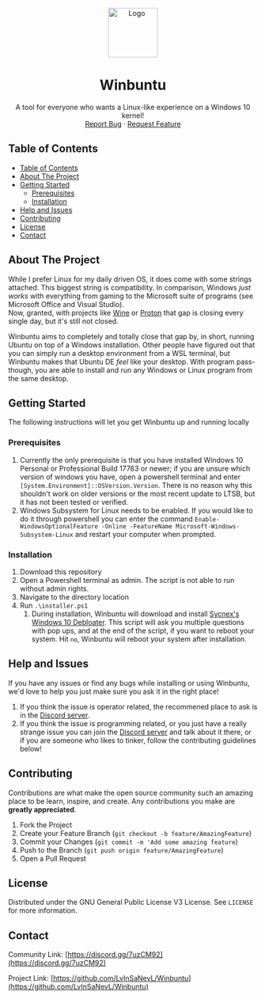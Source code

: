 <!-- PROJECT HEADER -->
<p align="center">
  <img src="https://raw.githubusercontent.com/LvInSaNevL/Winbuntu/master/Logos/Winbuntu.png" alt="Logo" width="100" height="100">
  <h1 align="center">Winbuntu</h1>

  <p align="center">
    A tool for everyone who wants a Linux-like experience on a Windows 10 kernel!
    <br />
    <a href="https://github.com/LvInSaNevL/Winbuntu/issues/new">Report Bug</a>
    ·
    <a href="https://github.com/LvInSaNevL/Winbuntu/issues/new">Request Feature</a>
  </p>
</p>



<!-- TABLE OF CONTENTS -->
## Table of Contents
- [Table of Contents](#table-of-contents)
- [About The Project](#about-the-project)
- [Getting Started](#getting-started)
  - [Prerequisites](#prerequisites)
  - [Installation](#installation)
- [Help and Issues](#help-and-issues)
- [Contributing](#contributing)
- [License](#license)
- [Contact](#contact)



<!-- ABOUT THE PROJECT -->
## About The Project
While I prefer Linux for my daily driven OS, it does come with some strings attached. This biggest string is compatibility. In comparison, Windows *just works* with everything from gaming to the Microsoft suite of programs (see Microsoft Office and Visual Studio).
<br>
Now, granted, with projects like [Wine](https://www.winehq.org/) or [Proton](https://github.com/ValveSoftware/Proton) that gap is closing every single day, but it's still not closed. 

Winbuntu aims to completely and totally close that gap by, in short, running Ubuntu on top of a Windows installation. Other people have figured out that you can simply run a desktop environment from a WSL terminal, but Winbuntu makes that Ubuntu DE *feel* like your desktop. With program pass-though, you are able to install and run any Windows or Linux program from the same desktop. 




<!-- GETTING STARTED -->
## Getting Started
The following instructions will let you get Winbuntu up and running locally

### Prerequisites
1. Currently the only prerequisite is that you have installed Windows 10 Personal or Professional Build 17763 or newer; if you are unsure which version of windows you have, open a powershell terminal and enter `[System.Environment]::OSVersion.Version`. There is no reason why this shouldn't work on older versions or the most recent update to LTSB, but it has not been tested or verified. 
2. Windows Subsystem for Linux needs to be enabled. If you would like to do it through powershell you can enter the command `Enable-WindowsOptionalFeature -Online -FeatureName Microsoft-Windows-Subsystem-Linux` and restart your computer when prompted. 

### Installation
1. Download this repository
2. Open a Powershell terminal as admin. The script is not able to run without admin rights.
3. Navigate to the directory location
4. Run `.\installer.ps1`
   1. During installation, Winbuntu will download and install [Sycnex's Windows 10 Debloater](https://github.com/Sycnex/Windows10Debloater). This script will ask you multiple questions with pop ups, and at the end of the script, if you want to reboot your system. Hit `no`, Winbuntu will reboot your system after installation. 




<!-- HELP AND ISSUES -->
## Help and Issues
If you have any issues or find any bugs while installing or using Winbuntu, we'd love to help you just make sure you ask it in the right place!
1. If you think the issue is operator related, the recommened place to ask is in the [Discord server](https://discord.gg/7uzCM92).
2. If you think the issue is programming related, or you just have a really strange issue you can join the [Discord server](https://discord.gg/7uzCM92) and talk about it there, or if you are someone who likes to tinker, follow the contributing guidelines below!




<!-- CONTRIBUTING -->
## Contributing
Contributions are what make the open source community such an amazing place to be learn, inspire, and create. Any contributions you make are **greatly appreciated**.

1. Fork the Project
2. Create your Feature Branch (`git checkout -b feature/AmazingFeature`)
3. Commit your Changes (`git commit -m 'Add some amazing feature`)
4. Push to the Branch (`git push origin feature/AmazingFeature`)
5. Open a Pull Request



<!-- LICENSE -->
## License
Distributed under the GNU General Public License V3 License. See `LICENSE` for more information.



<!-- CONTACT -->
## Contact
Community Link: [https://discord.gg/7uzCM92](https://discord.gg/7uzCM92)

Project Link:   [https://github.com/LvInSaNevL/Winbuntu](https://github.com/LvInSaNevL/Winbuntu)


